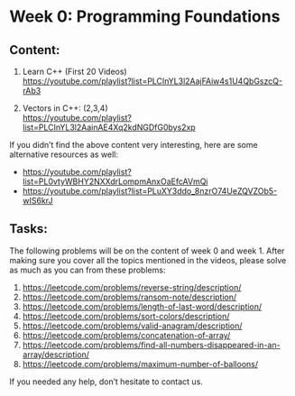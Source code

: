 # Week 0: Programming Foundations

## Content:

1. Learn C++ (First 20 Videos)<br>
https://youtube.com/playlist?list=PLCInYL3l2AajFAiw4s1U4QbGszcQ-rAb3

2. Vectors in C++: (2,3,4)<br>
https://youtube.com/playlist?list=PLCInYL3l2AainAE4Xq2kdNGDfG0bys2xp
    
If you didn’t find the above content very interesting, here are some alternative resources as well:
- https://youtube.com/playlist?list=PL0vtyWBHY2NXXdrLompmAnxOaEfcAVmQi
- https://youtube.com/playlist?list=PLuXY3ddo_8nzrO74UeZQVZOb5-wIS6krJ

## Tasks:

The following problems will be on the content of week 0 and week 1. After making sure you cover all the topics mentioned in the videos, please solve as much as you can from these problems:<br>
1. https://leetcode.com/problems/reverse-string/description/
2. https://leetcode.com/problems/ransom-note/description/
3. https://leetcode.com/problems/length-of-last-word/description/
4. https://leetcode.com/problems/sort-colors/description/
5. https://leetcode.com/problems/valid-anagram/description/
6. https://leetcode.com/problems/concatenation-of-array/
7. https://leetcode.com/problems/find-all-numbers-disappeared-in-an-array/description/
8. https://leetcode.com/problems/maximum-number-of-balloons/


If you needed any help, don’t hesitate to contact us. 
